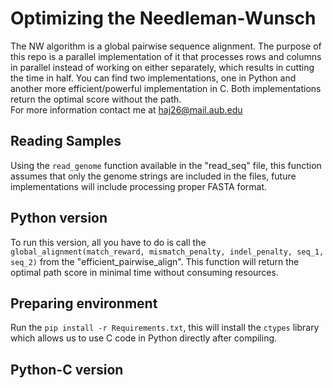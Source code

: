 # Optimizing the Needleman-Wunsch
The NW algorithm is a global pairwise sequence alignment. The purpose of this repo is a parallel implementation of it that processes rows and columns in parallel instead of working on either separately, which results in cutting the time in half. You can find two implementations, one in Python and another more efficient/powerful implementation in C. Both implementations return the optimal score without the path.<br>
For more information contact me at haj26@mail.aub.edu
## Reading Samples
Using the `read_genome` function available in the "read_seq" file, this function assumes that only the genome strings are included in the files, future implementations will include processing proper FASTA format.<br>
## Python version
To run this version, all you have to do is call the `global_alignment(match_reward, mismatch_penalty, indel_penalty, seq_1, seq_2)` from the "efficient_pairwise_align". This function will return the optimal path score in minimal time without consuming resources.
## Preparing environment
Run the `pip install -r Requirements.txt`, this will install the `ctypes` library which allows us to use C code in Python directly after compiling.
## Python-C version
